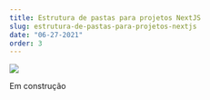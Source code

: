 ```yaml
---
title: Estrutura de pastas para projetos NextJS
slug: estrutura-de-pastas-para-projetos-nextjs
date: "06-27-2021"
order: 3
---
```


![](/images/nextjs-structure.png)

Em construção
